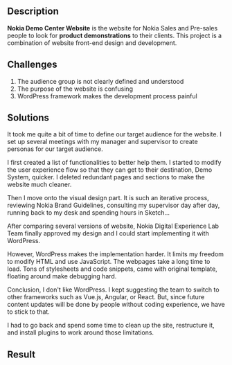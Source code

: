 ## Description

**Nokia Demo Center Website** is the website for Nokia Sales and Pre-sales people to look for **product demonstrations** to their clients. This project is a combination of website front-end design and development.

## Challenges

1. The audience group is not clearly defined and understood
2. The purpose of the website is confusing
3. WordPress framework makes the development process painful

## Solutions

It took me quite a bit of time to define our target audience for the website. I set up several meetings with my manager and supervisor to create personas for our target audience.

I first created a list of functionalities to better help them. I started to modify the user experience flow so that they can get to their destination, Demo System, quicker. I deleted redundant pages and sections to make the website much cleaner.

Then I move onto the visual design part. It is such an iterative process, reviewing Nokia Brand Guidelines, consulting my supervisor day after day, running back to my desk and spending hours in Sketch...

After comparing several versions of website, Nokia Digital Experience Lab Team finally approved my design and I could start implementing it with WordPress.

However, WordPress makes the implementation harder. It limits my freedom to modify HTML and use JavaScript. The webpages take a long time to load. Tons of stylesheets and code snippets, came with original template, floating around make debugging hard.

Conclusion, I don't like WordPress. I kept suggesting the team to switch to other frameworks such as Vue.js, Angular, or React. But, since future content updates will be done by people without coding experience, we have to stick to that.

I had to go back and spend some time to clean up the site, restructure it, and install plugins to work around those limitations.  

## Result
